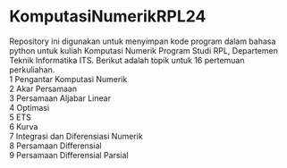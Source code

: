 # KomputasiNumerikRPL24

Repository ini digunakan untuk menyimpan kode program dalam bahasa python untuk kuliah Komputasi Numerik Program Studi RPL, Departemen Teknik Informatika ITS. Berikut adalah topik untuk 16 pertemuan perkuliahan.<br/>
1	Pengantar Komputasi Numerik<br/>
2	Akar Persamaan<br/>
3	Persamaan Aljabar Linear<br/>
4	Optimasi<br/>
5	ETS<br/>
6	Kurva<br/>
7	Integrasi dan Diferensiasi Numerik<br/>
8	Persamaan Differensial<br/>
9	Persamaan Differensial Parsial
